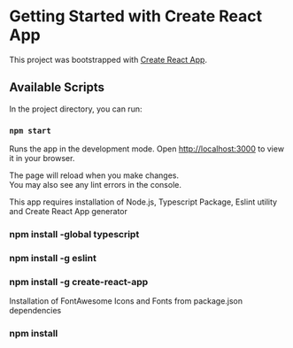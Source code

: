 # Getting Started with Create React App

This project was bootstrapped with [Create React App](https://github.com/facebook/create-react-app).

## Available Scripts

In the project directory, you can run:

### `npm start`

Runs the app in the development mode.
Open [http://localhost:3000](http://localhost:3000) to view it in your browser.

The page will reload when you make changes.\
You may also see any lint errors in the console.


This app requires installation of Node.js, Typescript Package, Eslint utility and Create React App generator
### npm install -global typescript 
### npm install -g eslint
### npm install -g create-react-app


Installation of FontAwesome Icons and Fonts from package.json dependencies

### npm install


